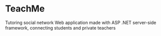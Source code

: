 # TeachMe
Tutoring social network
Web application made with ASP .NET server-side framework, connecting students and private teachers
